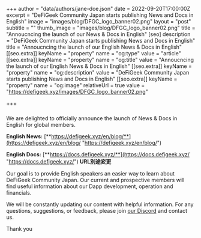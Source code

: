 +++
author = "data/authors/jane-doe.json"
date = 2022-09-20T17:00:00Z
excerpt = "DeFiGeek Community Japan starts publishing News and Docs in English"
image = "images/blog/DFGC_logo_banner02.png"
layout = "post"
subtitle = ""
thumb_image = "images/blog/DFGC_logo_banner02.png"
title = "Annoucncing the launch of our News & Docs in English"
[seo]
description = "DeFiGeek Community Japan starts publishing News and Docs in English"
title = "Annoucncing the launch of our English News & Docs in English"
[[seo.extra]]
keyName = "property"
name = "og:type"
value = "article"
[[seo.extra]]
keyName = "property"
name = "og:title"
value = "Annoucncing the launch of our English News & Docs in English"
[[seo.extra]]
keyName = "property"
name = "og:description"
value = "DeFiGeek Community Japan starts publishing News and Docs in English"
[[seo.extra]]
keyName = "property"
name = "og:image"
relativeUrl = true
value = "https://defigeek.xyz/images/DFGC_logo_banner02.png"

+++
### 

We are delighted to officially announce the launch of News & Docs in English for global members.

**English News:** [**https://defigeek.xyz/en/blog/**](https://defigeek.xyz/en/blog/ "https://defigeek.xyz/en/blog/")

**English Docs:** [**https://docs.defigeek.xyz/**](https://docs.defigeek.xyz/ "https://docs.defigeek.xyz/") **URL別途変更**

Our goal is to provide English speakers an easier way to learn about DeFiGeek Community Japan. Our current and prospective members will find useful information about our Dapp development, operation and financials.

We will be constantly updating our content with helpful information. For any questions, suggestions, or feedback, please join [our Discord](%22https://discord.gg/FQYXqVBEnh%22) and contact us.

Thank you